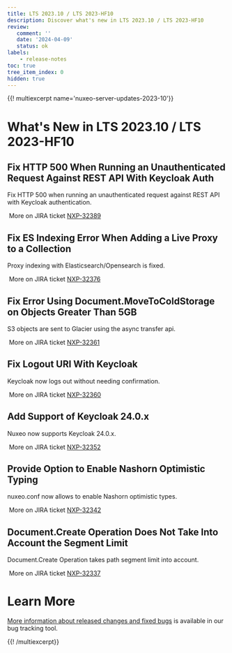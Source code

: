 ```yaml
---
title: LTS 2023.10 / LTS 2023-HF10
description: Discover what's new in LTS 2023.10 / LTS 2023-HF10
review:
   comment: ''
   date: '2024-04-09'
   status: ok
labels:
    - release-notes
toc: true
tree_item_index: 0
hidden: true
---
```


{{! multiexcerpt name='nuxeo-server-updates-2023-10'}}
# What's New in LTS 2023.10 / LTS 2023-HF10

## Fix HTTP 500 When Running an Unauthenticated Request Against REST API With Keycloak Auth

Fix HTTP 500 when running an unauthenticated request against REST API with Keycloak authentication.

<i class="fa fa-long-arrow-right" aria-hidden="true"></i>&nbsp;More on JIRA ticket [NXP-32389](https://jira.nuxeo.com/browse/NXP-32389)

## Fix ES Indexing Error When Adding a Live Proxy to a Collection

Proxy indexing with Elasticsearch/Opensearch is fixed.

<i class="fa fa-long-arrow-right" aria-hidden="true"></i>&nbsp;More on JIRA ticket [NXP-32376](https://jira.nuxeo.com/browse/NXP-32376)

## Fix Error Using Document.MoveToColdStorage on Objects Greater Than 5GB

S3 objects are sent to Glacier using the async transfer api.

<i class="fa fa-long-arrow-right" aria-hidden="true"></i>&nbsp;More on JIRA ticket [NXP-32361](https://jira.nuxeo.com/browse/NXP-32361)

## Fix Logout URI With Keycloak

Keycloak now logs out without needing confirmation.

<i class="fa fa-long-arrow-right" aria-hidden="true"></i>&nbsp;More on JIRA ticket [NXP-32360](https://jira.nuxeo.com/browse/NXP-32360)

## Add Support of Keycloak 24.0.x

Nuxeo now supports Keycloak 24.0.x.

<i class="fa fa-long-arrow-right" aria-hidden="true"></i>&nbsp;More on JIRA ticket [NXP-32352](https://jira.nuxeo.com/browse/NXP-32352)

##  Provide Option to Enable Nashorn Optimistic Typing

nuxeo.conf now allows to enable Nashorn optimistic types.

<i class="fa fa-long-arrow-right" aria-hidden="true"></i>&nbsp;More on JIRA ticket [NXP-32342](https://jira.nuxeo.com/browse/NXP-32342)

## Document.Create Operation Does Not Take Into Account the Segment Limit 

Document.Create Operation takes path segment limit into account.

<i class="fa fa-long-arrow-right" aria-hidden="true"></i>&nbsp;More on JIRA ticket [NXP-32337](https://jira.nuxeo.com/browse/NXP-32337)

# Learn More

[More information about released changes and fixed bugs](https://jira.nuxeo.com/secure/ReleaseNote.jspa?projectId=10011&version=22818) is available in our bug tracking tool.

{{! /multiexcerpt}}
